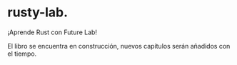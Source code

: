 # rusty-lab.
¡Aprende Rust con Future Lab!

El libro se encuentra en construcción, nuevos capítulos serán añadidos con el
tiempo.
